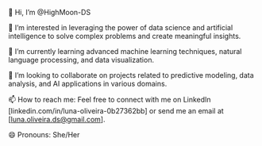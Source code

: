 👋 Hi, I’m @HighMoon-DS

👀 I’m interested in leveraging the power of data science and artificial intelligence to solve complex problems and create meaningful insights.

🌱 I’m currently learning advanced machine learning techniques, natural language processing, and data visualization.

💞️ I’m looking to collaborate on projects related to predictive modeling, data analysis, and AI applications in various domains.

📫 How to reach me: Feel free to connect with me on LinkedIn [linkedin.com/in/luna-oliveira-0b27362bb] or send me an email at [luna.oliveira.ds@gmail.com].

😄 Pronouns: She/Her
